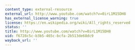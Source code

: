 ```yaml
---
content_type: external-resource
external_url: http://www.youtube.com/watch?v=0irL1M15DH8
has_external_license_warning: true
license: https://en.wikipedia.org/wiki/All_rights_reserved
status: ''
title: http://www.youtube.com/watch?v=0irL1M15DH8
uid: f6728c5c-b3b5-465c-bcfa-2b513de68dc9
wayback_url: ''
---
```

